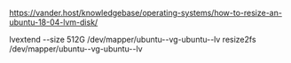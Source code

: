 https://vander.host/knowledgebase/operating-systems/how-to-resize-an-ubuntu-18-04-lvm-disk/




lvextend --size 512G /dev/mapper/ubuntu--vg-ubuntu--lv
resize2fs /dev/mapper/ubuntu--vg-ubuntu--lv